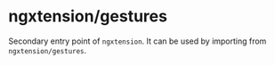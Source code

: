 # ngxtension/gestures

Secondary entry point of `ngxtension`. It can be used by importing from `ngxtension/gestures`.
